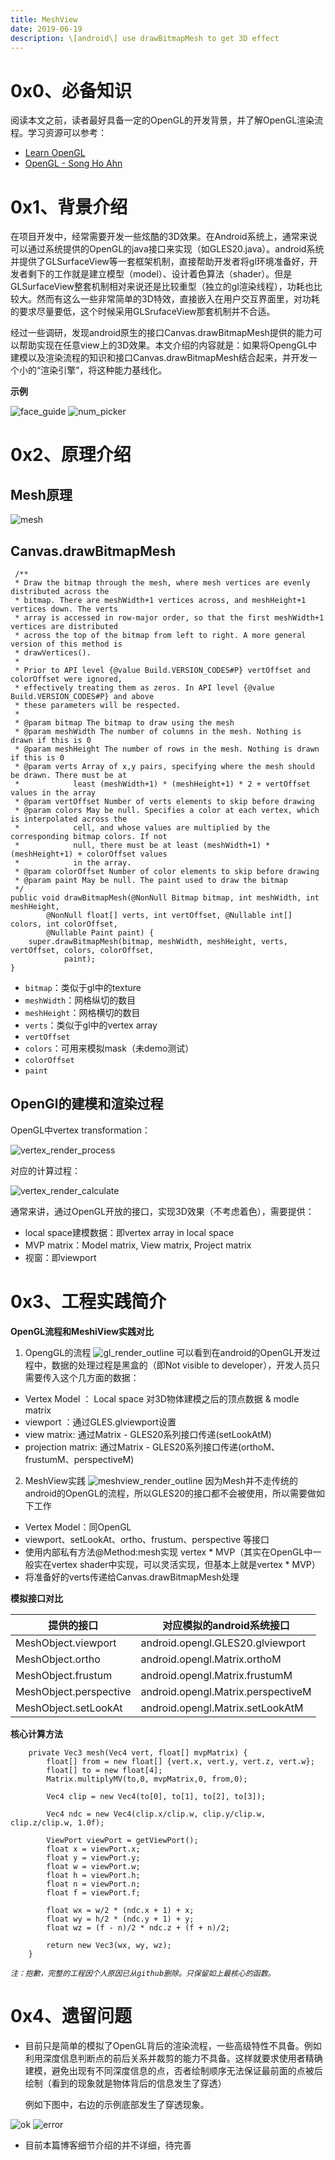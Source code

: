 ```yaml
---
title: MeshView
date: 2019-06-19
description: \[android\] use drawBitmapMesh to get 3D effect 
---
```


# 0x0、必备知识
  阅读本文之前，读者最好具备一定的OpenGL的开发背景，并了解OpenGL渲染流程。学习资源可以参考：
  - [Learn OpenGL](https://learnopengl.com/)
  - [OpenGL - Song Ho Ahn](http://www.songho.ca/opengl/index.html)

# 0x1、背景介绍
  在项目开发中，经常需要开发一些炫酷的3D效果。在Android系统上，通常来说可以通过系统提供的OpenGL的java接口来实现（如GLES20.java）。android系统并提供了GLSurfaceView等一套框架机制，直接帮助开发者将gl环境准备好，开发者剩下的工作就是建立模型（model）、设计着色算法（shader）。但是GLSurfaceView整套机制相对来说还是比较重型（独立的gl渲染线程），功耗也比较大。然而有这么一些非常简单的3D特效，直接嵌入在用户交互界面里，对功耗的要求尽量要低，这个时候采用GLSrufaceView那套机制并不合适。
    
  经过一些调研，发现android原生的接口Canvas.drawBitmapMesh提供的能力可以帮助实现在任意view上的3D效果。本文介绍的内容就是：如果将OpengGL中建模以及渲染流程的知识和接口Canvas.drawBitmapMesh结合起来，并开发一个小的“渲染引擎”，将这种能力基线化。
    
  **示例**  

![face_guide](20190619_meshview/face_guide.gif) ![num_picker](20190619_meshview/num_picker.gif)

    
# 0x2、原理介绍

## Mesh原理
![mesh](20190619_meshview/mesh_example.png)

## Canvas.drawBitmapMesh

```
 /**
 * Draw the bitmap through the mesh, where mesh vertices are evenly distributed across the
 * bitmap. There are meshWidth+1 vertices across, and meshHeight+1 vertices down. The verts
 * array is accessed in row-major order, so that the first meshWidth+1 vertices are distributed
 * across the top of the bitmap from left to right. A more general version of this method is
 * drawVertices().
 *
 * Prior to API level {@value Build.VERSION_CODES#P} vertOffset and colorOffset were ignored,
 * effectively treating them as zeros. In API level {@value Build.VERSION_CODES#P} and above
 * these parameters will be respected.
 *
 * @param bitmap The bitmap to draw using the mesh
 * @param meshWidth The number of columns in the mesh. Nothing is drawn if this is 0
 * @param meshHeight The number of rows in the mesh. Nothing is drawn if this is 0
 * @param verts Array of x,y pairs, specifying where the mesh should be drawn. There must be at
 *            least (meshWidth+1) * (meshHeight+1) * 2 + vertOffset values in the array
 * @param vertOffset Number of verts elements to skip before drawing
 * @param colors May be null. Specifies a color at each vertex, which is interpolated across the
 *            cell, and whose values are multiplied by the corresponding bitmap colors. If not
 *            null, there must be at least (meshWidth+1) * (meshHeight+1) + colorOffset values
 *            in the array.
 * @param colorOffset Number of color elements to skip before drawing
 * @param paint May be null. The paint used to draw the bitmap
 */
public void drawBitmapMesh(@NonNull Bitmap bitmap, int meshWidth, int meshHeight,
        @NonNull float[] verts, int vertOffset, @Nullable int[] colors, int colorOffset,
        @Nullable Paint paint) {
    super.drawBitmapMesh(bitmap, meshWidth, meshHeight, verts, vertOffset, colors, colorOffset,
            paint);
}
```

- `bitmap`：类似于gl中的texture
- `meshWidth`：网格纵切的数目
- `meshHeight`：网格横切的数目
- `verts`：类似于gl中的vertex array
- `vertOffset`
- `colors`：可用来模拟mask（未demo测试）
- `colorOffset`
- `paint`

## OpenGl的建模和渲染过程

OpenGL中vertex transformation：

![vertex_render_process](20190619_meshview/vertex_render_process.png)

对应的计算过程：

![vertex_render_calculate](20190619_meshview/vertex_render_calculate.png)

通常来讲，通过OpenGL开放的接口，实现3D效果（不考虑着色），需要提供：
- local space建模数据：即vertex array in local space
- MVP matrix：Model matrix, View matrix, Project matrix
- 视窗：即viewport


# 0x3、工程实践简介
**OpenGL流程和MeshiView实践对比**

1. OpengGL的流程
![gl_render_outline](20190619_meshview/gl_render_outline.png)
可以看到在android的OpenGL开发过程中，数据的处理过程是黑盒的（即Not visible to developer），开发人员只需要传入这个几方面的数据：
- Vertex Model ： Local space 对3D物体建模之后的顶点数据 & modle matrix
- viewport ：通过GLES.glviewport设置
- view matrix: 通过Matrix - GLES20系列接口传递(setLookAtM)
- projection matrix: 通过Matrix - GLES20系列接口传递(orthoM、frustumM、perspectiveM)

2. MeshView实践
![meshview_render_outline](20190619_meshview/meshview_render_outline.png)
因为Mesh并不走传统的android的OpenGL的流程，所以GLES20的接口都不会被使用，所以需要做如下工作
- Vertex Model：同OpenGL
- viewport、setLookAt、ortho、frustum、perspective 等接口
- 使用内部私有方法@Method:mesh实现 vertex * MVP（其实在OpenGL中一般实在vertex shader中实现，可以灵活实现，但基本上就是vertex * MVP）
- 将准备好的verts传递给Canvas.drawBitmapMesh处理

**模拟接口对比**

| 提供的接口 | 对应模拟的android系统接口 |
| ------ | ------ |
| MeshObject.viewport | android.opengl.GLES20.glviewport|
| MeshObject.ortho | android.opengl.Matrix.orthoM |
| MeshObject.frustum | android.opengl.Matrix.frustumM |
| MeshObject.perspective | android.opengl.Matrix.perspectiveM |
| MeshObject.setLookAt | android.opengl.Matrix.setLookAtM|

**核心计算方法**
```
    private Vec3 mesh(Vec4 vert, float[] mvpMatrix) {
        float[] from = new float[] {vert.x, vert.y, vert.z, vert.w};
        float[] to = new float[4];
        Matrix.multiplyMV(to,0, mvpMatrix,0, from,0);

        Vec4 clip = new Vec4(to[0], to[1], to[2], to[3]);

        Vec4 ndc = new Vec4(clip.x/clip.w, clip.y/clip.w, clip.z/clip.w, 1.0f);

        ViewPort viewPort = getViewPort();
        float x = viewPort.x;
        float y = viewPort.y;
        float w = viewPort.w;
        float h = viewPort.h;
        float n = viewPort.n;
        float f = viewPort.f;

        float wx = w/2 * (ndc.x + 1) + x;
        float wy = h/2 * (ndc.y + 1) + y;
        float wz = (f - n)/2 * ndc.z + (f + n)/2;

        return new Vec3(wx, wy, wz);
    }
```

*`注：抱歉，完整的工程因个人原因已从github删除。只保留如上最核心的函数。`*

# 0x4、遗留问题

- 目前只是简单的模拟了OpenGL背后的渲染流程，一些高级特性不具备。例如利用深度信息判断点的前后关系并裁剪的能力不具备。这样就要求使用者精确建模，避免出现有不同深度信息的点，否者绘制顺序无法保证最前面的点被后绘制（看到的现象就是物体背后的信息发生了穿透）

  例如下图中，右边的示例底部发生了穿透现象。

![ok](20190619_meshview/calendar_3d_ok.png)   ![error](20190619_meshview/calendar_3d_error.png)

- 目前本篇博客细节介绍的并不详细，待完善